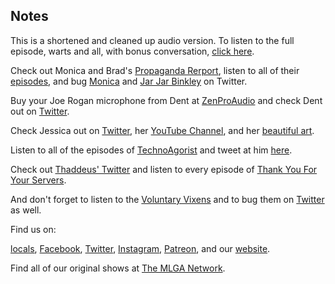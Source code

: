 ## Notes

This is a shortened and cleaned up audio version. To listen to the full episode, warts and all, with bonus conversation, [click here](https://youtu.be/aauFmB0-JHo).

Check out Monica and Brad's [Propaganda Rerport](https://www.thepropreport.com/), listen to all of their [episodes](https://directory.libsyn.com/shows/view/id/propagandareport), and bug [Monica](https://twitter.com/MonicaPerezShow) and [Jar Jar Binkley](https://twitter.com/freedomactradio) on Twitter.

Buy your Joe Rogan microphone from Dent at [ZenProAudio](https://zenproaudio.com/) and check Dent out on [Twitter](https://twitter.com/dentintheworld).

Check Jessica out on [Twitter](https://twitter.com/LibtKitWitch), her [YouTube Channel](https://www.youtube.com/c/JessicaGreenLibertarianKitchenWitch), and her [beautiful art](https://www.instagram.com/sovereigncookiesart/).

Listen to all of the episodes of [TechnoAgorist](https://technoagorist.com/) and tweet at him [here](https://twitter.com/technoagorist).

Check out [Thaddeus' Twitter](https://twitter.com/nickwaye) and listen to every episode of [Thank You For Your Servers](https://thankyouforyourservers.com/).

And don't forget to listen to the [Voluntary Vixens](https://voluntaryvixens.com/) and to bug them on [Twitter](https://twitter.com/VixensVoluntary) as well.

Find us on:

[locals](https://makelibertygreatagain.locals.com/), [Facebook](https://facebook.com/thisismlga), [Twitter](https://twitter.com/thisismlga), [Instagram](https://instagram.com/thisismlga), [Patreon](https://www.patreon.com/ThisIsMLGA), and our [website](https://thisismlga.com).

Find all of our original shows at [The MLGA Network](https://mlganetwork.com).
